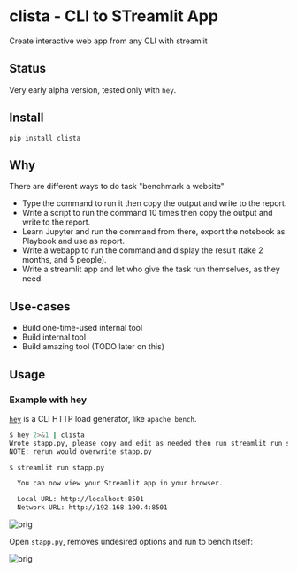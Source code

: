 # clista - CLI to STreamlit App
Create interactive web app from any CLI with streamlit

## Status
Very early alpha version, tested only with `hey`.

## Install

```
pip install clista
```

## Why
There are different ways to do task "benchmark a website"

- Type the command to run it then copy the output and write to the report.
- Write a script to run the command 10 times then copy the output and write to the report.
- Learn Jupyter and run the command from there, export the notebook as Playbook and use as report.
- Write a webapp to run the command and display the result (take 2 months, and 5 people).
- Write a streamlit app and let who give the task run themselves, as they need.

## Use-cases
- Build one-time-used internal tool
- Build internal tool
- Build amazing tool (TODO later on this)

## Usage
### Example with hey
[`hey`](https://github.com/rakyll/hey) is a CLI HTTP load generator, like
`apache bench`.

```sh
$ hey 2>&1 | clista
Wrote stapp.py, please copy and edit as needed then run streamlit run stapp.py
NOTE: rerun would overwrite stapp.py

$ streamlit run stapp.py

  You can now view your Streamlit app in your browser.

  Local URL: http://localhost:8501
  Network URL: http://192.168.100.4:8501
```

![orig](images/hey_orig.png)

Open `stapp.py`, removes undesired options and run to bench itself:

![orig](images/hey_edited.png)
